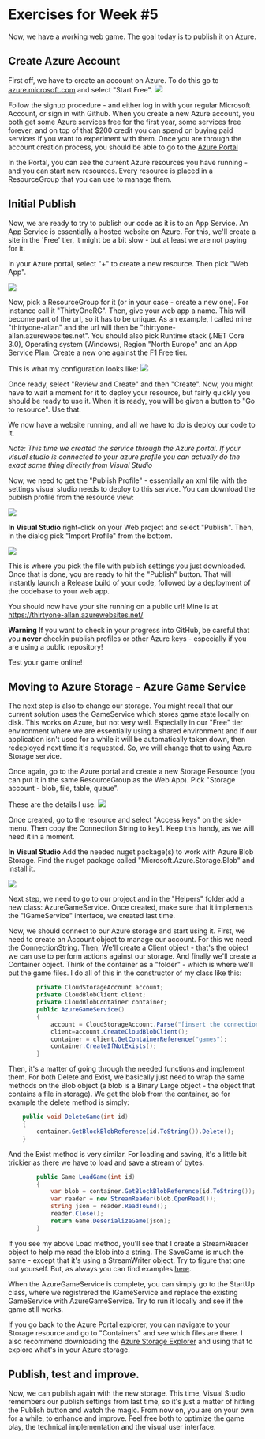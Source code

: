 # Exercises for Week #5

Now, we have a working web game. The goal today is to publish it on Azure.


## Create Azure Account
First off, we have to create an account on Azure.
To do this go to [azure.microsoft.com](http://azure.microsoft.com/) and select "Start Free".
![](freeaccount.PNG)

Follow the signup procedure - and either log in with your regular Microsoft Account, or sign in with Github.
When you create a new Azure account, you both get some Azure services free for the first year, some services free forever, and on top of that $200 credit you can spend on buying paid services if you want to experiment with them.
Once you are through the account creation process, you should be able to go to the [Azure Portal](https://portal.azure.com)

In the Portal, you can see the current Azure resources you have running - and you can start new resources. 
Every resource is placed in a ResourceGroup that you can use to manage them.



## Initial Publish
Now, we are ready to try to publish our code as it is to an App Service. An App Service is essentially a hosted website on Azure.
For this, we'll create a site in the 'Free' tier, it might be a bit slow - but at least we are not paying for it.

In your Azure portal, select "+" to create a new resource.
Then pick "Web App".

![](webapp.PNG)

Now, pick a ResourceGroup for it (or in your case - create a new one). For instance call it "ThirtyOneRG".
Then, give your web app a name. This will become part of the url, so it has to be unique. As an example, I called mine "thirtyone-allan" and the url will then be "thirtyone-allan.azurewebsites.net".
You should also pick Runtime stack (.NET Core 3.0), Operating system (Windows), Region "North Europe" and an App Service Plan. Create a new one against the F1 Free tier.

This is what my configuration looks like:
![](webappsettings.PNG)

Once ready, select "Review and Create" and then "Create".
Now, you might have to wait a moment for it to deploy your resource, but fairly quickly you should be ready to use it.
When it is ready, you will be given a button to "Go to resource". Use that.

We now have a website running, and all we have to do is deploy our code to it.

*Note: This time we created the service through the Azure portal. If your visual studio is connected to your azure profile you can actually do the exact same thing directly from Visual Studio*

Now, we need to get the "Publish Profile" - essentially an xml file with the settings visual studio needs to deploy to this service.
You can download the publish profile from the resource view:

![](resourceview.PNG)

**In Visual Studio** right-click on your Web project and select "Publish".
Then, in the dialog pick "Import Profile" from the bottom.

![](vspublish.PNG)

This is where you pick the file with publish settings you just downloaded. Once that is done, you are ready to hit the "Publish" button.
That will instantly launch a Release build of your code, followed by a deployment of the codebase to your web app.

You should now have your site running on a public url! Mine is at https://thirtyone-allan.azurewebsites.net/

**Warning** If you want to check in your progress into GitHub, be careful that you **never** checkin publish profiles or other Azure keys - especially if you are using a public repository!

Test your game online!


## Moving to Azure Storage - Azure Game Service
The next step is also to change our storage. You might recall that our current solution uses the GameService which stores game state locally on disk.
This works on Azure, but not very well. Especially in our "Free" tier environment where we are essentially using a shared environment and if our application isn't used for a while it will be automatically taken down, then redeployed next time it's requested.
So, we will change that to using Azure Storage service.

Once again, go to the Azure portal and create a new Storage Resource (you can put it in the same ResourceGroup as the Web App).
Pick "Storage account - blob, file, table, queue".

These are the details I use:
![](storagesettings.PNG)

Once created, go to the resource and select "Access keys" on the side-menu. Then copy the Connection String to key1. Keep this handy, as we will need it in a moment.

**In Visual Studio** 
Add the needed  nuget package(s) to work with Azure Blob Storage. Find the nuget package called "Microsoft.Azure.Storage.Blob" and install it.

![](AzureStorageNuget.PNG)

Next step, we need to go to our project and in the "Helpers" folder add a new class: AzureGameService.
Once created, make sure that it implements the "IGameService" interface, we created last time.

Now, we should connect to our Azure storage and start using it.
First, we need to create an Account object to manage our account. For this we need the ConnectionString.
Then, We'll create a Client object - that's the object we can use to perform actions against our storage.
And finally we'll create a Container object. Think of the container as a "folder" - which is where we'll put the game files.
I do all of this in the constructor of my class like this:

```csharp
        private CloudStorageAccount account;
        private CloudBlobClient client;
        private CloudBlobContainer container;
        public AzureGameService()
        {
            account = CloudStorageAccount.Parse("[insert the connection string here]");
            client=account.CreateCloudBlobClient();
            container = client.GetContainerReference("games");
            container.CreateIfNotExists();
        }
```

Then, it's a matter of going through the needed functions and implement them.
For both Delete and Exist, we basically just need to wrap the same methods on the Blob object (a blob is a Binary Large object - the object that contains a file in storage).
We get the blob from the container, so for example the delete method is simply:
```csharp        
	public void DeleteGame(int id)
    {
        container.GetBlockBlobReference(id.ToString()).Delete();
    }
```
And the Exist method is very similar.
For loading and saving, it's a little bit trickier as there we have to load and save a stream of bytes.
```csharp
        public Game LoadGame(int id)
        {
            var blob = container.GetBlockBlobReference(id.ToString());
            var reader = new StreamReader(blob.OpenRead());
            string json = reader.ReadToEnd();
            reader.Close();
            return Game.DeserializeGame(json);
        }
```
If you see my above Load method, you'll see that I create a StreamReader object to help me read the blob into a string. The SaveGame is much the same - except that it's using a StreamWriter object. Try to figure that one out yourself.
But, as always you can find examples [here](Solution/ThirtyOne/ThirtyOne.Web/Helpers/AzureGameService.cs).

When the AzureGameService is complete, you can simply go to the StartUp class, where we registrered the IGameService and replace the existing GameService with AzureGameService.
Try to run it locally and see if the game still works.

If you go back to the Azure Portal explorer, you can navigate to your Storage resource and go to "Containers" and see which files are there.
I also recommend downloading the [Azure Storage Explorer](https://azure.microsoft.com/en-us/features/storage-explorer/) and using that to explore what's in your Azure storage.


## Publish, test and improve.

Now, we can publish again with the new storage. This time, Visual Studio remembers our publish settings from last time, so it's just a matter of hitting the Publish button and watch the magic.
From now on, you are on your own for a while, to enhance and improve. Feel free both to optimize the game play, the technical implementation and the visual user interface.




